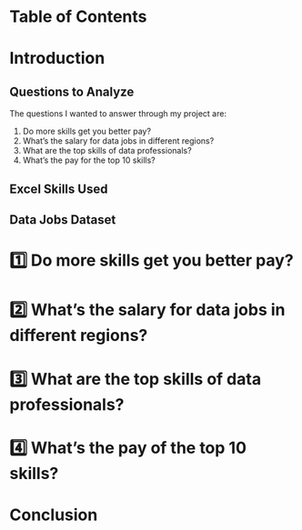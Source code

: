 # Table of Contents
# Introduction
## Questions to Analyze
The questions I wanted to answer through my project are:

1. Do more skills get you better pay?
2. What’s the salary for data jobs in different regions?
3. What are the top skills of data professionals?
4. What’s the pay for the top 10 skills?
   
## Excel Skills Used
## Data Jobs Dataset
# :one: Do more skills get you better pay?
# :two: What’s the salary for data jobs in different regions?
# :three: What are the top skills of data professionals?
# :four: What’s the pay of the top 10 skills?
# Conclusion